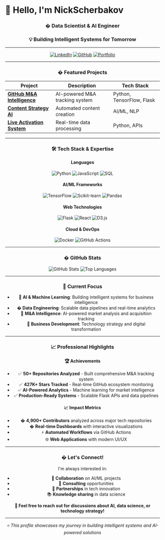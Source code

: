 # 👋 Hello, I'm NickScherbakov

<div align="center">

### � Data Scientist & AI Engineer
### 💡 Building Intelligent Systems for Tomorrow

---

[![LinkedIn](https://img.shields.io/badge/LinkedIn-0077B5?style=for-the-badge&logo=linkedin&logoColor=white)](https://linkedin.com/in/nickscherbakov)
[![GitHub](https://img.shields.io/badge/GitHub-100000?style=for-the-badge&logo=github&logoColor=white)](https://github.com/NickScherbakov)
[![Portfolio](https://img.shields.io/badge/Portfolio-FF5722?style=for-the-badge&logo=todoist&logoColor=white)](https://nickscherbakov.dev)

---

### � Featured Projects

<div align="center">

| Project | Description | Tech Stack |
|---------|-------------|------------|
| **[GitHub M&A Intelligence](MA_INTELLIGENCE.md)** | AI-powered M&A tracking system | Python, TensorFlow, Flask |
| **[Content Strategy AI](content_calendar.json)** | Automated content creation | AI/ML, NLP |
| **[Live Activation System](live_activation.py)** | Real-time data processing | Python, APIs |

</div>

---

### 🛠️ Tech Stack & Expertise

<div align="center">

#### Languages
![Python](https://img.shields.io/badge/Python-3776AB?style=for-the-badge&logo=python&logoColor=white)
![JavaScript](https://img.shields.io/badge/JavaScript-F7DF1E?style=for-the-badge&logo=javascript&logoColor=black)
![SQL](https://img.shields.io/badge/SQL-4479A1?style=for-the-badge&logo=mysql&logoColor=white)

#### AI/ML Frameworks
![TensorFlow](https://img.shields.io/badge/TensorFlow-FF6F00?style=for-the-badge&logo=tensorflow&logoColor=white)
![Scikit-learn](https://img.shields.io/badge/scikit--learn-F7931E?style=for-the-badge&logo=scikit-learn&logoColor=white)
![Pandas](https://img.shields.io/badge/pandas-150458?style=for-the-badge&logo=pandas&logoColor=white)

#### Web Technologies
![Flask](https://img.shields.io/badge/Flask-000000?style=for-the-badge&logo=flask&logoColor=white)
![React](https://img.shields.io/badge/React-61DAFB?style=for-the-badge&logo=react&logoColor=black)
![D3.js](https://img.shields.io/badge/D3.js-F9A03C?style=for-the-badge&logo=d3.js&logoColor=white)

#### Cloud & DevOps
![Docker](https://img.shields.io/badge/Docker-2496ED?style=for-the-badge&logo=docker&logoColor=white)
![GitHub Actions](https://img.shields.io/badge/GitHub_Actions-2088FF?style=for-the-badge&logo=github-actions&logoColor=white)

</div>

---

### � GitHub Stats

<div align="center">

![GitHub Stats](https://github-readme-stats.vercel.app/api?username=NickScherbakov&show_icons=true&theme=dark&hide_border=true)
![Top Languages](https://github-readme-stats.vercel.app/api/top-langs/?username=NickScherbakov&layout=compact&theme=dark&hide_border=true)

</div>

---

### 🎯 Current Focus

- 🤖 **AI & Machine Learning**: Building intelligent systems for business intelligence
- � **Data Engineering**: Scalable data pipelines and real-time analytics
- 🚀 **M&A Intelligence**: AI-powered market analysis and acquisition tracking
- 💼 **Business Development**: Technology strategy and digital transformation

---

### 📈 Professional Highlights

<div align="center">

#### 🏆 Achievements
- ✅ **50+ Repositories Analyzed** - Built comprehensive M&A tracking system
- ✅ **427K+ Stars Tracked** - Real-time GitHub ecosystem monitoring
- ✅ **AI-Powered Analytics** - Machine learning for market intelligence
- ✅ **Production-Ready Systems** - Scalable Flask APIs and data pipelines

#### 📈 Impact Metrics
- � **4,900+ Contributors** analyzed across major tech repositories
- � **Real-time Dashboards** with interactive visualizations
- ⚡ **Automated Workflows** via GitHub Actions
- 🌐 **Web Applications** with modern UI/UX

</div>

---

### � Let's Connect!

I'm always interested in:
- 🤝 **Collaboration** on AI/ML projects
- 💼 **Consulting** opportunities
- 🚀 **Partnerships** in tech innovation
- 📚 **Knowledge sharing** in data science

<div align="center">

**💬 Feel free to reach out for discussions about AI, data science, or technology strategy!**

---

*⭐ This profile showcases my journey in building intelligent systems and AI-powered solutions*

</div>
